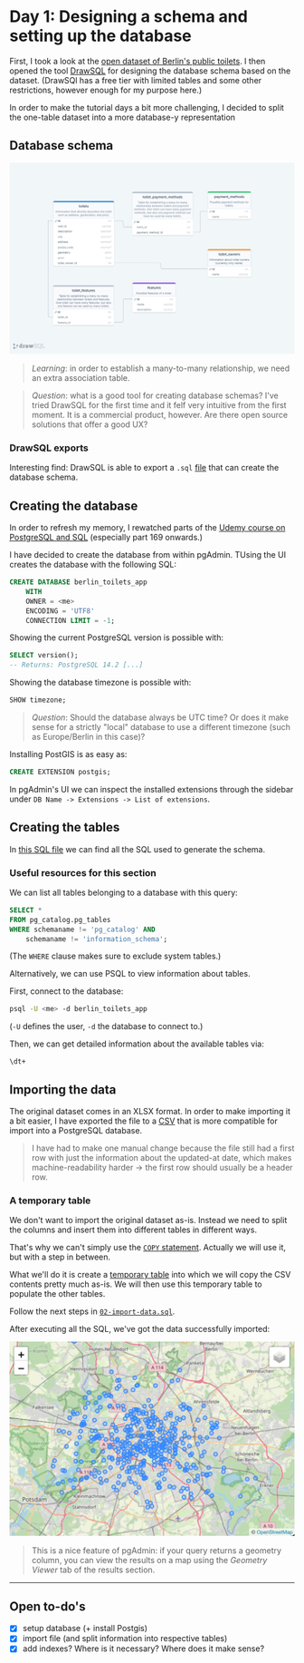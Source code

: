 # Day 1: Designing a schema and setting up the database

First, I took a look at the [open dataset of Berlin's public toilets](https://daten.berlin.de/datensaetze/standorte-der-%C3%B6ffentlichen-toiletten). I then opened the tool [DrawSQL](https://drawsql.app) for designing the database schema based on the dataset. (DrawSQl has a free tier with limited tables and some other restrictions, however enough for my purpose here.)

In order to make the tutorial days a bit more challenging, I decided to split the one-table dataset into a more database-y representation

## Database schema

![Schema for the Berlin public toilets database](/assets/images/public_toilets_schema.png)

> _Learning_: in order to establish a many-to-many relationship, we need an extra association table.

> _Question_: what is a good tool for creating database schemas? I've tried DrawSQL for the first time and it felf very intuitive from the first moment. It is a commercial product, however. Are there open source solutions that offer a good UX?

### DrawSQL exports

Interesting find: DrawSQL is able to export a `.sql` [file](/assets/others/drawSQL-pgsql-export-2022-08-29.sql) that can create the database schema.

## Creating the database

In order to refresh my memory, I rewatched parts of the [Udemy course on PostgreSQL and SQL](https://www.udemy.com/course/sql-and-postgresql) (especially part 169 onwards.)

I have decided to create the database from within pgAdmin. TUsing the UI creates the database with the following SQL:

```sql
CREATE DATABASE berlin_toilets_app
    WITH
    OWNER = <me>
    ENCODING = 'UTF8'
    CONNECTION LIMIT = -1;
```

Showing the current PostgreSQL version is possible with:

```sql
SELECT version();
-- Returns: PostgreSQL 14.2 [...]
```

Showing the database timezone is possible with:

```sql
SHOW timezone;
```

> _Question_: Should the database always be UTC time? Or does it make sense for a strictly "local" database to use a different timezone (such as Europe/Berlin in this case)?

Installing PostGIS is as easy as:

```sql
CREATE EXTENSION postgis;
```

In pgAdmin's UI we can inspect the installed extensions through the sidebar under `DB Name -> Extensions -> List of extensions`.

## Creating the tables

In [this SQL file](/sql/01-create-tables.sql) we can find all the SQL used to generate the schema.

### Useful resources for this section

We can list all tables belonging to a database with this query:

```sql
SELECT *
FROM pg_catalog.pg_tables
WHERE schemaname != 'pg_catalog' AND 
    schemaname != 'information_schema';
```

(The `WHERE` clause makes sure to exclude system tables.)

Alternatively, we can use PSQL to view information about tables.

First, connect to the database:

```bash
psql -U <me> -d berlin_toilets_app
```

(`-U` defines the user, `-d` the database to connect to.)

Then, we can get detailed information about the available tables via:

```psql
\dt+
```

## Importing the data

The original dataset comes in an XLSX format. In order to make importing it a bit easier, I have exported the file to a [CSV](/assets/data/berliner-toiletten-standorte.csv) that is more compatible for import into a PostgreSQL database.

> I have had to make one manual change because the file still had a first row with just the information about the updated-at date, which makes machine-readability harder -> the first row should usually be a header row.

### A temporary table

We don't want to import the original dataset as-is. Instead we need to split the columns and insert them into different tables in different ways.

That's why we can't simply use the [`COPY` statement](https://www.postgresql.org/docs/current/sql-copy.html). Actually we will use it, but with a step in between.

What we'll do it is create a [temporary table](https://www.postgresql.org/docs/14/sql-createtable.html) into which we will copy the CSV contents pretty much as-is. We will then use this temporary table to populate the other tables.

Follow the next steps in [`02-import-data.sql`](/sql/02-import-data.sql).

After executing all the SQL, we've got the data successfully imported:

![Zoomed-out map of Berlin's public toilets](/assets/images/berlin_toilets_map.png)

> This is a nice feature of pgAdmin: if your query returns a geometry column, you can view the results on a map using the _Geometry Viewer_ tab of the results section.

---

## Open to-do's

- [x] setup database (+ install Postgis)
- [x] import file (and split information into respective tables)
- [x] add indexes? Where is it necessary? Where does it make sense?
